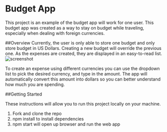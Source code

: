# Budget App

This project is an example of the budget app will work for one user. This budget app was created as a way to stay on budget while traveling, especially when dealing with foreign currencies. 




##Overview
Currently, the user is only able to store one budget and only store budget in US Dollars.  Creating a new budget will override the previous one. As the expenses are created, they are displayed in an easy-to-read list.
![screenshot](images/BudgetAppScreeShot.png)

To create an expense using different currencies you can use the dropdown list to pick the desired currency, and type in the amount. The app will automatically convert this amount into dollars so you can better understand how much you are spending.

##Getting Started

These instructions will allow you to run this project locally on your machine.

1. Fork and clone the repo
1. npm install to install dependencies
1. npm start will open up browser and run the web app

